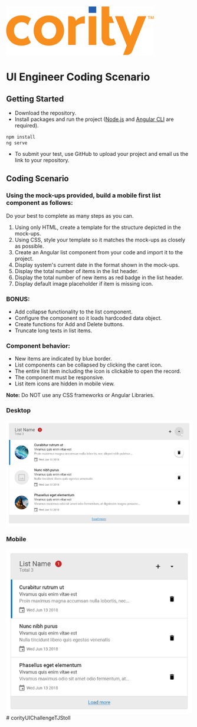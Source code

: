 ![Cority Logo](src/assets/cority-logo.svg)

# UI Engineer Coding Scenario

## Getting Started

- Download the repository.
- Install packages and run the project ([Node.js](https://nodejs.org/en/) and [Angular CLI](https://github.com/angular/angular-cli) are required).
```shell
npm install
ng serve
```
- To submit your test, use GitHub to upload your project and email us the link to your repository.

## Coding Scenario

### Using the mock-ups provided, build a mobile first list component as follows:

Do your best to complete as many steps as you can.

1. Using only HTML, create a template for the structure depicted in the mock-ups.
2. Using CSS, style your template so it matches the mock-ups as closely as possible.
3. Create an Angular list component from your code and import it to the project.
4. Display system's current date in the format shown in the mock-ups.
5. Display the total number of items in the list header.
6. Display the total number of new items as red badge in the list header.
7. Display default image placeholder if item is missing icon.

### BONUS:

- Add collapse functionality to the list component.
- Configure the component so it loads hardcoded data object.
- Create functions for Add and Delete buttons.
- Truncate long texts in list items.

### Component behavior:

- New items are indicated by blue border.
- List components can be collapsed by clicking the caret icon. 
- The entire list item including the icon is clickable to open the record.
- The component must be responsive.
- List item icons are hidden in mobile view.

__Note:__ Do NOT use any CSS frameworks or Angular Libraries.

### Desktop
![Desktop Mock-up](src/assets/desktop.png)

### Mobile
![Mobile Mock-up](src/assets/mobile.png)# corityUIChallengeTJStoll
